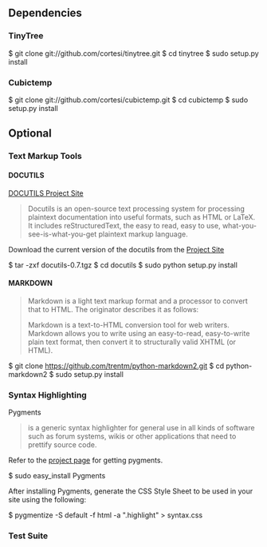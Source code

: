 ## Dependencies

### TinyTree

<!--(block | syntax("bash"))-->
$ git clone git://github.com/cortesi/tinytree.git
$ cd tinytree
$ sudo setup.py install
<!--(end)-->

### Cubictemp

<!--(block | syntax("bash"))-->
$ git clone git://github.com/cortesi/cubictemp.git
$ cd cubictemp
$ sudo setup.py install
<!--(end)-->

## Optional

### Text Markup Tools

#### DOCUTILS

[DOCUTILS Project Site](http://docutils.sourceforge.net)

<blockquote>
Docutils is an open-source text processing system for processing plaintext 
documentation into useful formats, such as HTML or LaTeX. It includes reStructuredText, 
the easy to read, easy to use, what-you-see-is-what-you-get plaintext markup language.
</blockquote>

Download the current version of the docutils from the [Project Site](http://docutils.sourceforge.net)

<!--(block | syntax("bash"))-->
$ tar -zxf docutils-0.7.tgz
$ cd docutils
$ sudo python setup.py install
<!--(end)-->


#### MARKDOWN

<blockquote>
Markdown is a light text markup format and a processor to convert that to HTML. 
The originator describes it as follows: 

Markdown is a text-to-HTML conversion tool for web writers. Markdown allows you 
to write using an easy-to-read, easy-to-write plain text format, then convert it 
to structurally valid XHTML (or HTML). 
</blockquote>

<!--(block | syntax("bash"))-->
$ git clone https://github.com/trentm/python-markdown2.git
$ cd python-markdown2
$ sudo setup.py install
<!--(end)-->

### Syntax Highlighting

Pygments

<blockquote>
is a generic syntax highlighter for general use in all kinds of software 
such as forum systems, wikis or other applications that need to prettify 
source code.</blockquote>

Refer to the [project page](http://pygments.org) for getting pygments.

<!--(block | syntax("bash"))-->
$ sudo easy_install Pygments 
<!--(end)-->

After installing Pygments, generate the CSS Style Sheet to be used in
your site using the following:

<!--(block | syntax("bash"))-->
$ pygmentize -S default -f html -a ".highlight" > syntax.css
<!--(end)-->

### Test Suite

